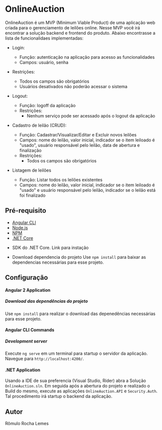 # OnlineAuction

OnlineAuction é um MVP (Minimum Viable Product) de uma aplicação web criada para o gerenciamento de leilões online. 
Nesse MVP você irá encontrar a solução backend e frontend do produto. 
Abaixo encontrasse a lista de funcionalidaes implementadas:

- Login:
  - Função: autenticação na aplicação para acesso as funcionalidades
  - Campos: usuário, senha
- Restrições:
  - Todos os campos são obrigatórios
  - Usuários desativados não poderão acessar o sistema

- Logout:
  - Função: logoff da aplicação
  - Restrições:
    - Nenhum serviço pode ser acessado após o logout da aplicação

- Cadastro de leilão (CRUD):
  - Função: Cadastrar/Visualizar/Editar e Excluir novos leilões
  - Campos: nome do leilão, valor inicial, indicador se o item leiloado é "usado", usuário responsável pelo leilão, data de abertura e finalização
  - Restrições:
    - Todos os campos são obrigatórios

- Listagem de leilões
  - Função: Listar todos os leilões existentes
  - Campos: nome do leilão, valor inicial, indicador se o item leiloado é "usado" e usuário responsável pelo leilão, indicador se o leilão está foi finalizado

## Pré-requisito
* [Angular CLI](https://cli.angular.io/)
* [Node.js](https://nodejs.org/en/)
* [NPM](https://www.npmjs.com/)
* [.NET Core](https://docs.microsoft.com/pt-br/dotnet/core/)

- SDK do .NET Core.
Link para instação 

- Download dependencia do projeto
Use `npm install` para baixar as dependencias necessárias para esse projeto.

## Configuração

#### Angular 2 Application
##### Download das dependências do projeto
Use `npm install` para realizar o download das depenedências necessárias para esse projeto.

#### Angular CLI Commands
##### Development server
Execute `ng serve` em um terminal para startup o servidor da aplicação. Navegue para `http://localhost:4200/`.

#### .NET Application
Usando a IDE de sua preferencia (Visual Studio, Rider) abra a Solução `OnlineAuction.sln`. Em seguida após a abertura do projeto e realizado o Build do mesmo, execute as aplicações `OnlineAuction.API` e `Security.Auth`. Tal procedimento irá startup o backend da aplicação.

## Autor
Rômulo Rocha Lemes
